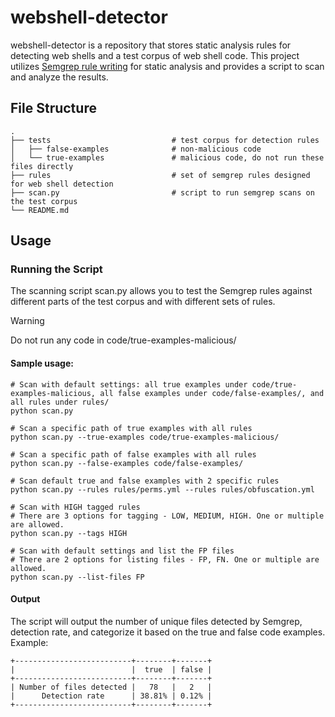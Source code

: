 # webshell-detector
webshell-detector is a repository that stores static analysis rules for detecting web shells and a test corpus of web shell code. This project utilizes [Semgrep rule writing](https://semgrep.dev/docs/writing-rules/overview) for static analysis and provides a script to scan and analyze the results.
## File Structure
```
.  
├── tests                           # test corpus for detection rules  
│   ├── false-examples              # non-malicious code  
│   └── true-examples               # malicious code, do not run these files directly  
├── rules                           # set of semgrep rules designed for web shell detection  
├── scan.py                         # script to run semgrep scans on the test corpus  
└── README.md
```
## Usage
### Running the Script  
The scanning script scan.py allows you to test the Semgrep rules against different parts of the test corpus and with different sets of rules.

> [!WARNING]
> Do not run any code in code/true-examples-malicious/

#### Sample usage:
```
# Scan with default settings: all true examples under code/true-examples-malicious, all false examples under code/false-examples/, and all rules under rules/
python scan.py

# Scan a specific path of true examples with all rules
python scan.py --true-examples code/true-examples-malicious/

# Scan a specific path of false examples with all rules
python scan.py --false-examples code/false-examples/

# Scan default true and false examples with 2 specific rules
python scan.py --rules rules/perms.yml --rules rules/obfuscation.yml

# Scan with HIGH tagged rules
# There are 3 options for tagging - LOW, MEDIUM, HIGH. One or multiple are allowed.
python scan.py --tags HIGH

# Scan with default settings and list the FP files
# There are 2 options for listing files - FP, FN. One or multiple are allowed.
python scan.py --list-files FP
```
#### Output
The script will output the number of unique files detected by Semgrep, detection rate, and categorize it based on the true and false code examples.  
Example:
```
+--------------------------+--------+-------+
|                          |  true  | false |
+--------------------------+--------+-------+
| Number of files detected |   78   |   2   |
|      Detection rate      | 38.81% | 0.12% |
+--------------------------+--------+-------+
```
